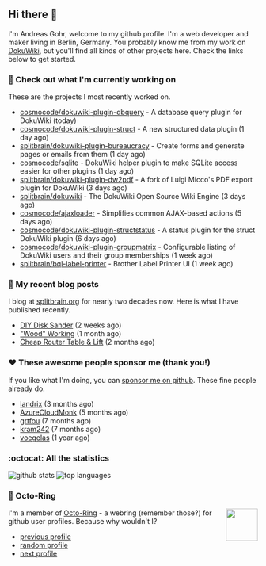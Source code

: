 ## Hi there :wave:

I'm Andreas Gohr, welcome to my github profile. I'm a web developer and maker living in Berlin, Germany. You probably know me from my work on [DokuWiki](https://github.com/splitbrain/dokuwiki), but you'll find all kinds of other projects here. Check the links below to get started.

### :hammer: Check out what I'm currently working on

These are the projects I most recently worked on.


- [cosmocode/dokuwiki-plugin-dbquery](https://github.com/cosmocode/dokuwiki-plugin-dbquery) - A database query plugin for DokuWiki (today)
- [cosmocode/dokuwiki-plugin-struct](https://github.com/cosmocode/dokuwiki-plugin-struct) - A new structured data plugin (1 day ago)
- [splitbrain/dokuwiki-plugin-bureaucracy](https://github.com/splitbrain/dokuwiki-plugin-bureaucracy) - Create forms and generate pages or emails from them (1 day ago)
- [cosmocode/sqlite](https://github.com/cosmocode/sqlite) - DokuWiki helper plugin to make SQLite access easier for other plugins (1 day ago)
- [splitbrain/dokuwiki-plugin-dw2pdf](https://github.com/splitbrain/dokuwiki-plugin-dw2pdf) - A fork of Luigi Micco&#39;s PDF export plugin for DokuWiki (3 days ago)
- [splitbrain/dokuwiki](https://github.com/splitbrain/dokuwiki) - The DokuWiki Open Source Wiki Engine (3 days ago)
- [cosmocode/ajaxloader](https://github.com/cosmocode/ajaxloader) - Simplifies common AJAX-based actions (5 days ago)
- [cosmocode/dokuwiki-plugin-structstatus](https://github.com/cosmocode/dokuwiki-plugin-structstatus) - A status plugin for the struct DokuWiki plugin (6 days ago)
- [cosmocode/dokuwiki-plugin-groupmatrix](https://github.com/cosmocode/dokuwiki-plugin-groupmatrix) - Configurable listing of DokuWiki users and their group memberships (1 week ago)
- [splitbrain/bql-label-printer](https://github.com/splitbrain/bql-label-printer) - Brother Label Printer UI (1 week ago)

### :scroll: My recent blog posts

I blog at [splitbrain.org](https://www.splitbrain.org) for nearly two decades now. Here is what I have published recently.


- [DIY Disk Sander](https://www.splitbrain.org/blog/2021-01/03-diy_disk_sander) (2 weeks ago)
- [&#34;Wood&#34; Working](https://www.splitbrain.org/blog/2020-12/13-wood_working) (1 month ago)
- [Cheap Router Table &amp; Lift](https://www.splitbrain.org/blog/2020-11/17-cheap_router_table_lift) (2 months ago)

### :hearts:️ These awesome people sponsor me (thank you!)

If you like what I'm doing, you can [sponsor me on github](https://github.com/sponsors/splitbrain). These fine people already do.


- [landrix](https://github.com/landrix) (3 months ago)
- [AzureCloudMonk](https://github.com/AzureCloudMonk) (5 months ago)
- [grtfou](https://github.com/grtfou) (7 months ago)
- [kram242](https://github.com/kram242) (7 months ago)
- [voegelas](https://github.com/voegelas) (1 year ago)

### :octocat: All the statistics

 ![github stats](https://github-readme-stats.vercel.app/api?username=splitbrain&show_icons=true&hide_title=true)
![top languages](https://github-readme-stats.vercel.app/api/top-langs/?username=splitbrain&layout=compact)


### :octopus: Octo-Ring

<img width="64" height="65" src="https://octo-ring.com/static/img/octo.png" align="right" alt="">

I'm a member of [Octo-Ring](https://octo-ring.com/) - a webring (remember those?) for github user profiles. Because why wouldn't I? 

* [previous profile](https://octo-ring.com/p/splitbrain/prev)
* [random profile](https://octo-ring.com/p/splitbrain/random)
* [next profile](https://octo-ring.com/p/splitbrain/next)

